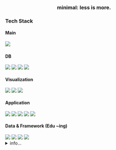 <div align="center">
<h3>minimal: less is more.</h3>
</div>
<div align="left">
  <h3>Tech Stack</h3>
  <h4>Main</h4>
  <img src="https://img.shields.io/badge/Python-3776AB?style=flat-square&logo=Python&logoColor=white">
  <h4>DB</h4>
  <img src="https://img.shields.io/badge/MySQL-4479A1?style=flat-square&logo=MySQL&logoColor=white">
  <img src="https://img.shields.io/badge/Postgresql-4169E1?style=flat-square&logo=postgresql&logoColor=white">
  <img src="https://img.shields.io/badge/Microsoft_Excel-217346?style=flat-square&logo=microsoft-excel&logoColor=white">
  <img src="https://img.shields.io/badge/Pandas-43B02A?style=flat-square&logo=Pandas&logoColor=white">
  <h4>Visualization</h4>
  <img src="https://img.shields.io/badge/Looker-4285F4?style=flat-square&logo=Looker&logoColor=white">
  <img src="https://img.shields.io/badge/Streamlit-FF4B4B?style=flat-square&logo=Streamlit&logoColor=white">
  <img src="https://img.shields.io/badge/Tableau-E97627?style=flat-square&logo=Tableau&logoColor=white">
  <h4>Application</h4>
  <img src="https://img.shields.io/badge/Git-F05032?style=flat-square&logo=Git&logoColor=white">
  <img src="https://img.shields.io/badge/Github-181717?style=flat-square&logo=Github&logoColor=white">
  <img src="https://img.shields.io/badge/Actions-181717?style=flat-square&logo=GithubActions&logoColor=white">
  <img src="https://img.shields.io/badge/Slack-4A154B?style=flat-square&logo=Slack&logoColor=white">
  <img src="https://img.shields.io/badge/Selenium-43B02A?style=flat-square&logo=Selenium&logoColor=white">
  <h4>Data & Framework (Edu ~ing)</h4>
  <img src="https://img.shields.io/badge/TensorFlow-FF3F06?style=flat-square&logo=tensorflow&logoColor=white">
  <img src="https://img.shields.io/badge/Pytorch-ee4c2c?style=flat-square&logo=pytorch&logoColor=white">
  <img src="https://img.shields.io/badge/FastAPI-009688?style=flat-square&logo=FastAPI&logoColor=white">
  <img src="https://img.shields.io/badge/Django-092E20?style=flat-square&logo=django&logoColor=white">
</div>

<details>
  <summary>info...</summary>
  <br>
  <div align="center">
    <img src="svg/main_svg.svg">
  </div>
</details>

<!-- info : https://pozuhtuhv.github.io/about<br> -->
<!--- ### Rule
- **Repositories Name Rule**
  - **api** : api service 
  - **bot**_~ : automation, git_action
  - **crawl**_~ : Selenium, Playwright, Requests
  - **dacon**_~ : Dacon Data analytics
  - **fork**_ : fork repositories
  - **framework**_~ : Django, FastAPI, Streamlit
  - **git**_~ : git_external
  - **gui**_~ : tkinter, PySide6
  - **etc**: etc
  - **service** : service

<!--- **Commit Comment Rule**
  - **add**: 추가 
  - **upload**: 업로드
  - **edit**: 수정
  - **del**: 삭제
  - **combine**: 기능 합치기
  - **optimize**: 코드 최적화

<!--
**pozuhtuhv/pozuhtuhv** is a ✨ _special_ ✨ repository because its `README.md` (this file) appears on your GitHub profile.

Here are some ideas to get you started:

- 🔭 I’m currently working on ...
- 🌱 I’m currently learning ...
- 👯 I’m looking to collaborate on ...
- 🤔 I’m looking for help with ...
- 💬 Ask me about ...
- 📫 How to reach me: ...
- 😄 Pronouns: ...
- ⚡ Fun fact: ...
-->
